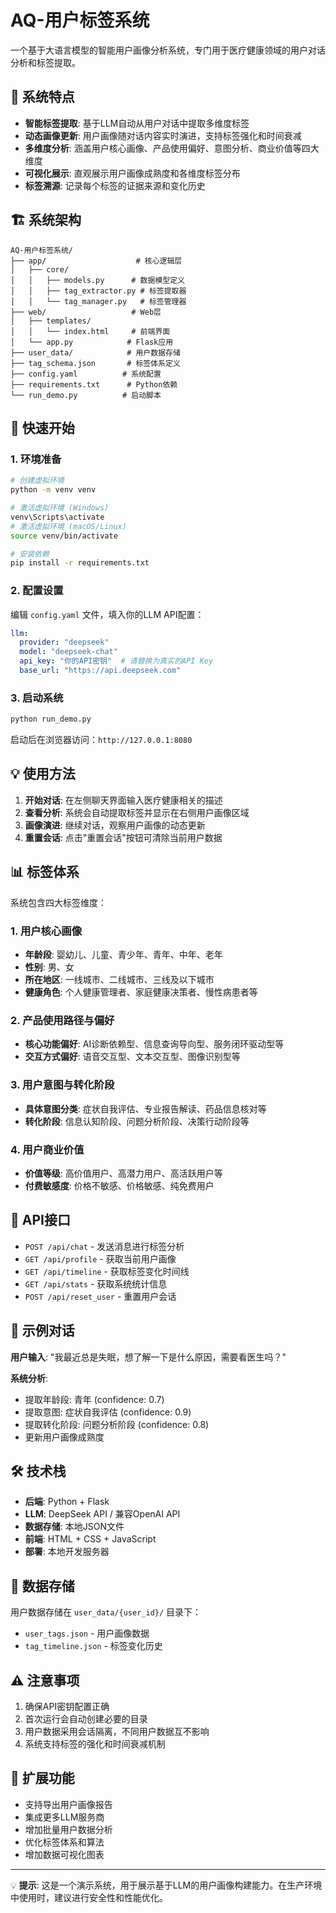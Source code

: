 # AQ-用户标签系统 

一个基于大语言模型的智能用户画像分析系统，专门用于医疗健康领域的用户对话分析和标签提取。

## 🎯 系统特点

- **智能标签提取**: 基于LLM自动从用户对话中提取多维度标签
- **动态画像更新**: 用户画像随对话内容实时演进，支持标签强化和时间衰减
- **多维度分析**: 涵盖用户核心画像、产品使用偏好、意图分析、商业价值等四大维度
- **可视化展示**: 直观展示用户画像成熟度和各维度标签分布
- **标签溯源**: 记录每个标签的证据来源和变化历史

## 🏗️ 系统架构

```
AQ-用户标签系统/
├── app/                    # 核心逻辑层
│   ├── core/              
│   │   ├── models.py      # 数据模型定义
│   │   ├── tag_extractor.py # 标签提取器
│   │   └── tag_manager.py   # 标签管理器
├── web/                   # Web层
│   ├── templates/
│   │   └── index.html     # 前端界面
│   └── app.py            # Flask应用
├── user_data/            # 用户数据存储
├── tag_schema.json       # 标签体系定义
├── config.yaml          # 系统配置
├── requirements.txt      # Python依赖
└── run_demo.py          # 启动脚本
```

## 🚀 快速开始

### 1. 环境准备

```bash
# 创建虚拟环境
python -m venv venv

# 激活虚拟环境 (Windows)
venv\Scripts\activate
# 激活虚拟环境 (macOS/Linux)
source venv/bin/activate

# 安装依赖
pip install -r requirements.txt
```

### 2. 配置设置

编辑 `config.yaml` 文件，填入你的LLM API配置：

```yaml
llm:
  provider: "deepseek"
  model: "deepseek-chat"
  api_key: "你的API密钥"  # 请替换为真实的API Key
  base_url: "https://api.deepseek.com"
```

### 3. 启动系统

```bash
python run_demo.py
```

启动后在浏览器访问：`http://127.0.0.1:8080`

## 💡 使用方法

1. **开始对话**: 在左侧聊天界面输入医疗健康相关的描述
2. **查看分析**: 系统会自动提取标签并显示在右侧用户画像区域
3. **画像演进**: 继续对话，观察用户画像的动态更新
4. **重置会话**: 点击"重置会话"按钮可清除当前用户数据

## 📊 标签体系

系统包含四大标签维度：

### 1. 用户核心画像
- **年龄段**: 婴幼儿、儿童、青少年、青年、中年、老年
- **性别**: 男、女  
- **所在地区**: 一线城市、二线城市、三线及以下城市
- **健康角色**: 个人健康管理者、家庭健康决策者、慢性病患者等

### 2. 产品使用路径与偏好
- **核心功能偏好**: AI诊断依赖型、信息查询导向型、服务闭环驱动型等
- **交互方式偏好**: 语音交互型、文本交互型、图像识别型等

### 3. 用户意图与转化阶段  
- **具体意图分类**: 症状自我评估、专业报告解读、药品信息核对等
- **转化阶段**: 信息认知阶段、问题分析阶段、决策行动阶段等

### 4. 用户商业价值
- **价值等级**: 高价值用户、高潜力用户、高活跃用户等
- **付费敏感度**: 价格不敏感、价格敏感、纯免费用户

## 🔧 API接口

- `POST /api/chat` - 发送消息进行标签分析
- `GET /api/profile` - 获取当前用户画像
- `GET /api/timeline` - 获取标签变化时间线
- `GET /api/stats` - 获取系统统计信息
- `POST /api/reset_user` - 重置用户会话

## 📝 示例对话

**用户输入**: "我最近总是失眠，想了解一下是什么原因，需要看医生吗？"

**系统分析**:
- 提取年龄段: 青年 (confidence: 0.7)
- 提取意图: 症状自我评估 (confidence: 0.9)  
- 提取转化阶段: 问题分析阶段 (confidence: 0.8)
- 更新用户画像成熟度

## 🛠️ 技术栈

- **后端**: Python + Flask
- **LLM**: DeepSeek API / 兼容OpenAI API
- **数据存储**: 本地JSON文件
- **前端**: HTML + CSS + JavaScript
- **部署**: 本地开发服务器

## 📁 数据存储

用户数据存储在 `user_data/{user_id}/` 目录下：
- `user_tags.json` - 用户画像数据
- `tag_timeline.json` - 标签变化历史

## ⚠️ 注意事项

1. 确保API密钥配置正确
2. 首次运行会自动创建必要的目录
3. 用户数据采用会话隔离，不同用户数据互不影响
4. 系统支持标签的强化和时间衰减机制

## 🔮 扩展功能

- 支持导出用户画像报告
- 集成更多LLM服务商
- 增加批量用户数据分析
- 优化标签体系和算法
- 增加数据可视化图表

---

💡 **提示**: 这是一个演示系统，用于展示基于LLM的用户画像构建能力。在生产环境中使用时，建议进行安全性和性能优化。
